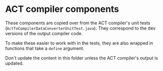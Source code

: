 # ACT compiler components

These components are copied over from the ACT compiler's unit tests (`ActToCompilerDataConverterUnitTest.java`).
They correspond to the dev versions of the output compiler code.

To make these easier to work with in the tests, they are also wrapped in functions that take a `define` argument.

Don't update the content in this folder unless the ACT compiler's output is updated.
